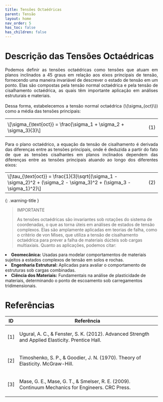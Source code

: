 ```yaml
---
title: Tensões Octaédricas
parent: Tensão
layout: home
nav_order: 5
has_toc: false
has_children: false
---
```


<!--Don't delete this script-->
<script src = "https://polyfill.io/v3/polyfill.min.js?features=es6"></script>
<script id = "MathJax-script" async src="https://cdn.jsdelivr.net/npm/mathjax@3/es5/tex-mml-chtml.js"></script>
<!--Don't delete this script-->

<h1>Descrição das Tensões Octaédricas</h1>

<p align="justify">
    Podemos definir as tensões octaédricas como tensões que atuam em planos inclinados a 45 graus em relação aos eixos principais de tensão, fornecendo uma maneira invariável de descrever o estado de tensão em um ponto. Elas são compostas pela tensão normal octaédrica e pela tensão de cisalhamento octaédrica, as quais têm importante aplicação em análises estruturais e materiais.
    <br>
    <br>
    Dessa forma, estabelecemos a tensão normal octaédrica (\(\sigma_{oct}\)​) como a média das tensões principais:
</p>

<table style = "width:100%">
<tr>
    <td style="width: 90%;">\[\sigma_{\text{oct}} = \frac{\sigma_1 + \sigma_2 + \sigma_3}{3}\]</td>
    <td style="width: 10%;"><p align = "right" id = "eq1">(1)</p></td>
</tr>
</table>

<p align="justify">
    Para o plano octaédrico, a equação da tensão de cisalhamento é derivada das diferenças entre as tensões principais, onde é deduzida a partir do fato de que as tensões cisalhantes em planos inclinados dependem das diferenças entre as tensões principais atuando ao longo dos diferentes eixos:
</p>

<table style = "width:100%">
<tr>
    <td style="width: 90%;">\[\tau_{\text{oct}} = \frac{1}{3}\sqrt{(\sigma_1 - \sigma_2)^2 + (\sigma_2 - \sigma_3)^2 + (\sigma_3 - \sigma_1)^2}\]</td>
    <td style="width: 10%;"><p align = "right" id = "eq1">(2)</p></td>
</tr>
</table>


{: .warning-title }
> IMPORTANTE
>
> As tensões octaédricas são invariantes sob rotações do sistema de coordenadas, o que as torna úteis em análises de estados de tensão complexos. Elas são amplamente aplicadas em teorias de falha, como o critério de von Mises, que utiliza a tensão de cisalhamento octaédrica para prever a falha de materiais dúcteis sob cargas multiaxiais. Quanto as aplicações, podemos citar:
 <li><b>Geomecânica:</b> Usadas para modelar comportamentos de materiais sujeitos a estados complexos de tensão em solos e rochas.</li>
  <li><b>Engenharia Estrutural:</b> Aplicadas para avaliar o comportamento de estruturas sob cargas combinadas.</li>
  <li><b>Ciência dos Materiais:</b> Fundamentais na análise de plasticidade de materiais, determinando o ponto de escoamento sob carregamentos tridimensionais.</li>




<h1>Referências</h1>

<table>
    <thead>
        <tr>
            <th>ID</th>
            <th>Referência</th>
        </tr>
    </thead>
    <tbody>
        <tr>
            <td><p align = "center" id = "ref1">[1]</p></td>
            <td><p align = "left">Ugural, A. C., & Fenster, S. K. (2012). Advanced Strength and Applied Elasticity. Prentice Hall.</p></td>
        </tr>
        <tr>
            <td><p align = "center" id = "ref2">[2]</p></td>
            <td><p align = "left">Timoshenko, S. P., & Goodier, J. N. (1970). Theory of Elasticity. McGraw-Hill.</p></td>
        </tr>
        <tr>
            <td><p align = "center" id = "ref3">[3]</p></td>
            <td><p align = "left">Mase, G. E., Mase, G. T., & Smelser, R. E. (2009). Continuum Mechanics for Engineers. CRC Press.</p></td>
        </tr>        
    </tbody>
</table>

